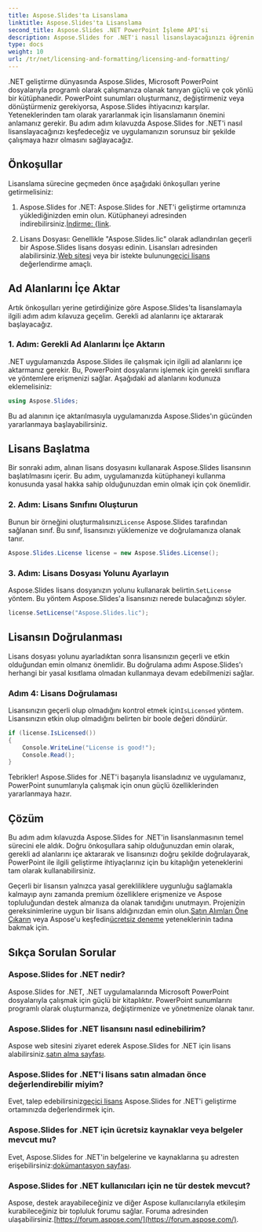 ```yaml
---
title: Aspose.Slides'ta Lisanslama
linktitle: Aspose.Slides'ta Lisanslama
second_title: Aspose.Slides .NET PowerPoint İşleme API'si
description: Aspose.Slides for .NET'i nasıl lisanslayacağınızı öğrenin ve .NET uygulamalarınızda PowerPoint manipülasyonunun gücünü açığa çıkarın.
type: docs
weight: 10
url: /tr/net/licensing-and-formatting/licensing-and-formatting/
---
```


.NET geliştirme dünyasında Aspose.Slides, Microsoft PowerPoint dosyalarıyla programlı olarak çalışmanıza olanak tanıyan güçlü ve çok yönlü bir kütüphanedir. PowerPoint sunumları oluşturmanız, değiştirmeniz veya dönüştürmeniz gerekiyorsa, Aspose.Slides ihtiyacınızı karşılar. Yeteneklerinden tam olarak yararlanmak için lisanslamanın önemini anlamanız gerekir. Bu adım adım kılavuzda Aspose.Slides for .NET'i nasıl lisanslayacağınızı keşfedeceğiz ve uygulamanızın sorunsuz bir şekilde çalışmaya hazır olmasını sağlayacağız.

## Önkoşullar

Lisanslama sürecine geçmeden önce aşağıdaki önkoşulları yerine getirmelisiniz:

1. Aspose.Slides for .NET: Aspose.Slides for .NET'i geliştirme ortamınıza yüklediğinizden emin olun. Kütüphaneyi adresinden indirebilirsiniz.[İndirme: {link](https://releases.aspose.com/slides/net/).

2.  Lisans Dosyası: Genellikle "Aspose.Slides.lic" olarak adlandırılan geçerli bir Aspose.Slides lisans dosyası edinin. Lisansları adresinden alabilirsiniz.[Web sitesi](https://purchase.aspose.com/buy) veya bir istekte bulunun[geçici lisans](https://purchase.aspose.com/temporary-license/) değerlendirme amaçlı.

## Ad Alanlarını İçe Aktar

Artık önkoşulları yerine getirdiğinize göre Aspose.Slides'ta lisanslamayla ilgili adım adım kılavuza geçelim. Gerekli ad alanlarını içe aktararak başlayacağız.

### 1. Adım: Gerekli Ad Alanlarını İçe Aktarın

.NET uygulamanızda Aspose.Slides ile çalışmak için ilgili ad alanlarını içe aktarmanız gerekir. Bu, PowerPoint dosyalarını işlemek için gerekli sınıflara ve yöntemlere erişmenizi sağlar. Aşağıdaki ad alanlarını kodunuza eklemelisiniz:

```csharp
using Aspose.Slides;
```

Bu ad alanının içe aktarılmasıyla uygulamanızda Aspose.Slides'ın gücünden yararlanmaya başlayabilirsiniz.

## Lisans Başlatma

Bir sonraki adım, alınan lisans dosyasını kullanarak Aspose.Slides lisansının başlatılmasını içerir. Bu adım, uygulamanızda kütüphaneyi kullanma konusunda yasal hakka sahip olduğunuzdan emin olmak için çok önemlidir.

### 2. Adım: Lisans Sınıfını Oluşturun

 Bunun bir örneğini oluşturmalısınız`License` Aspose.Slides tarafından sağlanan sınıf. Bu sınıf, lisansınızı yüklemenize ve doğrulamanıza olanak tanır.

```csharp
Aspose.Slides.License license = new Aspose.Slides.License();
```

### 3. Adım: Lisans Dosyası Yolunu Ayarlayın

 Aspose.Slides lisans dosyanızın yolunu kullanarak belirtin.`SetLicense` yöntem. Bu yöntem Aspose.Slides'a lisansınızı nerede bulacağınızı söyler.

```csharp
license.SetLicense("Aspose.Slides.lic");
```

## Lisansın Doğrulanması

Lisans dosyası yolunu ayarladıktan sonra lisansınızın geçerli ve etkin olduğundan emin olmanız önemlidir. Bu doğrulama adımı Aspose.Slides'ı herhangi bir yasal kısıtlama olmadan kullanmaya devam edebilmenizi sağlar.

### Adım 4: Lisans Doğrulaması

 Lisansınızın geçerli olup olmadığını kontrol etmek için`IsLicensed` yöntem. Lisansınızın etkin olup olmadığını belirten bir boole değeri döndürür.

```csharp
if (license.IsLicensed())
{
    Console.WriteLine("License is good!");
    Console.Read();
}
```

Tebrikler! Aspose.Slides for .NET'i başarıyla lisansladınız ve uygulamanız, PowerPoint sunumlarıyla çalışmak için onun güçlü özelliklerinden yararlanmaya hazır.

## Çözüm

Bu adım adım kılavuzda Aspose.Slides for .NET'in lisanslanmasının temel sürecini ele aldık. Doğru önkoşullara sahip olduğunuzdan emin olarak, gerekli ad alanlarını içe aktararak ve lisansınızı doğru şekilde doğrulayarak, PowerPoint ile ilgili geliştirme ihtiyaçlarınız için bu kitaplığın yeteneklerini tam olarak kullanabilirsiniz.

 Geçerli bir lisansın yalnızca yasal gerekliliklere uygunluğu sağlamakla kalmayıp aynı zamanda premium özelliklere erişmenize ve Aspose topluluğundan destek almanıza da olanak tanıdığını unutmayın. Projenizin gereksinimlerine uygun bir lisans aldığınızdan emin olun.[Satın Alımları Öne Çıkarın](https://purchase.aspose.com/buy) veya Aspose'u keşfedin[ücretsiz deneme](https://releases.aspose.com/) yeteneklerinin tadına bakmak için.

## Sıkça Sorulan Sorular

### Aspose.Slides for .NET nedir?
Aspose.Slides for .NET, .NET uygulamalarında Microsoft PowerPoint dosyalarıyla çalışmak için güçlü bir kitaplıktır. PowerPoint sunumlarını programlı olarak oluşturmanıza, değiştirmenize ve yönetmenize olanak tanır.

### Aspose.Slides for .NET lisansını nasıl edinebilirim?
 Aspose web sitesini ziyaret ederek Aspose.Slides for .NET için lisans alabilirsiniz.[satın alma sayfası](https://purchase.aspose.com/buy).

### Aspose.Slides for .NET'i lisans satın almadan önce değerlendirebilir miyim?
 Evet, talep edebilirsiniz[geçici lisans](https://purchase.aspose.com/temporary-license/) Aspose.Slides for .NET'i geliştirme ortamınızda değerlendirmek için.

### Aspose.Slides for .NET için ücretsiz kaynaklar veya belgeler mevcut mu?
 Evet, Aspose.Slides for .NET'in belgelerine ve kaynaklarına şu adresten erişebilirsiniz:[dokümantasyon sayfası](https://reference.aspose.com/slides/net/).

### Aspose.Slides for .NET kullanıcıları için ne tür destek mevcut?
 Aspose, destek arayabileceğiniz ve diğer Aspose kullanıcılarıyla etkileşim kurabileceğiniz bir topluluk forumu sağlar. Foruma adresinden ulaşabilirsiniz.[https://forum.aspose.com/](https://forum.aspose.com/).